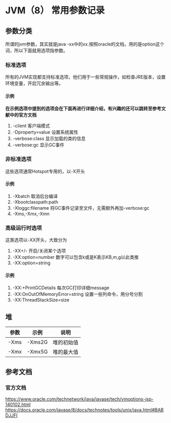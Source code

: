# JVM（8） 常用参数记录
## 参数分类
所谓的jvm参数，其实就是java -xx中的xx.按照oracle的文档，用的是option这个词，所以下面就用选项指参数。    

### 标准选项
所有的JVM实现都支持标准选项，他们用于一些常规操作，如检查JRE版本，设置环境变量，开启冗余输出等。

#### 示例
**在示例选项中提到的选项会在下面再进行详细介绍，有兴趣的还可以跳转至参考文献中的官方文档**
1. -client 客户端模式
2. -Dproperty=value 设置系统属性
3. -verbose:class 显示加载的类的信息
4. -verbose:gc 显示GC事件

### 非标准选项
这些选项通常Hotspot专用的，以-X开头  

#### 示例
1. -Xbatch 取消后台编译
1. -Xbootclasspath:path
2. -Xloggc:filename 将GC事件记录至文件，无需额外再加-verbose:gc
3. -Xms,-Xmx,-Xmn

### 高级运行时选项
这类选项以-XX开头，大致分为
1. -XX+/- 开启/关闭某个选项
2. -XX:option=number 数字可以包含k或是K表示KB,m,g以此类推
3. -XX:option=string

#### 示例
1. -XX:+PrintGCDetails 每次GC打印详细message
2. -XX:OnOutOfMemoryError=string 设置一些列命令，用分号分割
3. -XX:ThreadStackSize=size
## 堆
|参数|示例|说明|
|-|-|-|
|-Xms|-Xms2G|堆的初始值|
|-Xmx|-Xmx5G|堆的最大值|


## 参考文档
### 官方文档
https://www.oracle.com/technetwork/java/javase/tech/vmoptions-jsp-140102.html
https://docs.oracle.com/javase/8/docs/technotes/tools/unix/java.html#BABDJJFI


